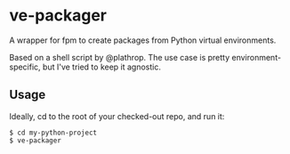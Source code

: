 # ve-packager
A wrapper for fpm to create packages from Python virtual environments.

Based on a shell script by @plathrop. The use case is pretty environment-specific, but I've tried to keep it agnostic.

## Usage

Ideally, cd to the root of your checked-out repo, and run it:

    $ cd my-python-project
    $ ve-packager
